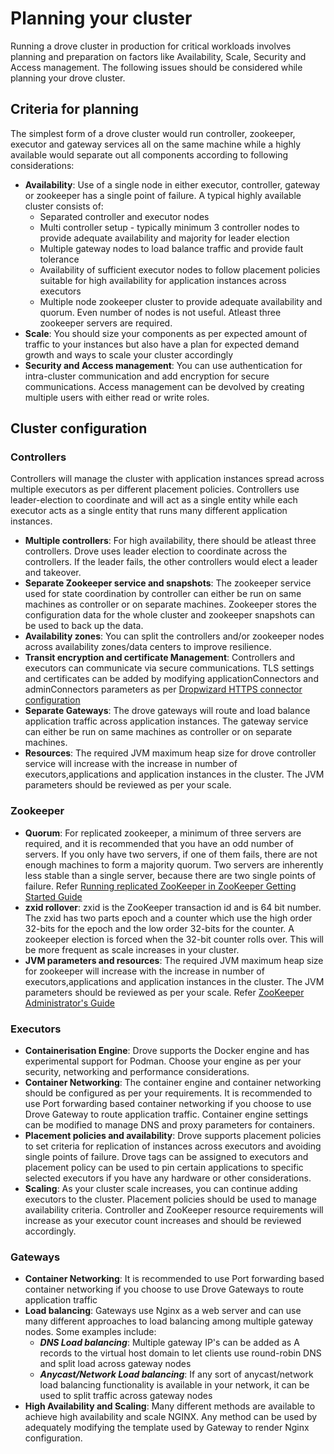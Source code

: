 # Planning your cluster

Running a drove cluster in production for critical workloads involves planning and preparation on factors like Availability, Scale, Security and Access management.
The following issues should be considered while planning your drove cluster.

## Criteria for planning
The simplest form of a drove cluster would run controller, zookeeper, executor and gateway services all on the same machine while a highly available would separate out all components according to following considerations:

- **Availability**: Use of a single node in either executor, controller, gateway or zookeeper has a single point of failure. A typical highly available cluster consists of:
    - Separated controller and executor nodes
    - Multi controller setup - typically minimum 3 controller nodes to provide adequate availability and majority for leader election
    - Multiple gateway nodes to load balance traffic and provide fault tolerance
    - Availability of sufficient executor nodes to follow placement policies suitable for high availability for application instances across executors
    - Multiple node zookeeper cluster to provide adequate availability and quorum. Even number of nodes is not useful. Atleast three zookeeper servers are required.
- **Scale**: You should size your components as per expected amount of traffic to your instances but also have a plan for expected demand growth and ways to scale your cluster accordingly
- **Security and Access management**: You can use authentication for intra-cluster communication and add encryption for secure communications. Access management can be devolved by creating multiple users with either read or write roles.

## Cluster configuration

### Controllers

Controllers will manage the cluster with application instances spread across multiple executors as per different placement policies. Controllers use leader-election to coordinate and will act as a single entity while each executor acts as a single entity that runs many different application instances.

- **Multiple controllers**: For high availability, there should be atleast three controllers. Drove uses leader election to coordinate across the controllers. If the leader fails, the other controllers would elect a leader and takeover.
- **Separate Zookeeper service and snapshots**: The zookeeper service used for state coordination by controller can either be run on same machines as controller or on separate machines. Zookeeper stores the configuration data for the whole cluster and zookeeper snapshots can be used to back up the data.
- **Availability zones**: You can split the controllers and/or zookeeper nodes across availability zones/data centers to improve resilience.
- **Transit encryption and certificate Management**: Controllers and executors can communicate via secure communications. TLS settings and certificates can be added by modifying applicationConnectors and adminConnectors parameters as per  [Dropwizard HTTPS connector configuration](https://www.dropwizard.io/en/release-3.0.x/manual/configuration.html#https)
- **Separate Gateways**: The drove gateways will route and load balance application traffic across application instances. The gateway service can  either be run on same machines as controller or on separate machines.
- **Resources**: The required JVM maximum heap size for drove controller service will increase with the increase in number of executors,applications and application instances in the cluster. The JVM parameters should be reviewed as per your scale.

### Zookeeper

- **Quorum**: For replicated zookeeper, a minimum of three servers are required, and it is recommended that you have an odd number of servers. If you only have two servers, if one of them fails, there are not enough machines to form a majority quorum. Two servers are inherently less stable than a single server, because there are two single points of failure. Refer [Running replicated ZooKeeper in ZooKeeper Getting Started Guide](https://zookeeper.apache.org/doc/r3.9.2/zookeeperStarted.html#sc_RunningReplicatedZooKeeper)
- **zxid rollover**: zxid is the ZooKeeper transaction id and is 64 bit number. The zxid has two parts epoch and a counter which use the high order 32-bits for the epoch and the low order 32-bits for the counter. A zookeeper election is forced when the 32-bit counter rolls over. This will be more frequent as scale increases in your cluster.
- **JVM parameters and resources**: The required JVM maximum heap size for zookeeper  will increase with the increase in number of executors,applications and application instances in the cluster. The JVM parameters should be reviewed as per your scale. Refer [ZooKeeper Administrator's Guide](https://zookeeper.apache.org/doc/r3.8.0/zookeeperAdmin.html)

### Executors

- **Containerisation Engine**: Drove supports the Docker engine and has experimental support for Podman. Choose your engine as per your security, networking and performance considerations.
- **Container Networking**: The container engine and container networking should be configured as per your requirements. It is recommended to use Port forwarding based container networking if you choose to use Drove Gateway to route application traffic. Container engine settings can be modified to manage DNS and proxy parameters for containers.
- **Placement policies and availability**: Drove supports placement policies to set criteria for replication of instances across executors and avoiding single points of failure. Drove tags can be assigned to executors and placement policy can be used to pin certain applications to specific selected executors if you have any hardware or other considerations.
- **Scaling**: As your cluster scale increases, you can continue adding executors to the cluster. Placement policies should be used to manage availability criteria. Controller and ZooKeeper resource requirements will increase as your executor count increases and should be reviewed accordingly.

### Gateways

- **Container Networking**:  It is recommended to use Port forwarding based container networking if you choose to use Drove Gateways to route application traffic
- **Load balancing**: Gateways use Nginx as a web server and can use many different approaches to load balancing among multiple gateway nodes. Some examples include:
    - ***DNS Load balancing***: Multiple gateway IP's can be added as A records to the virtual host domain to let clients use round-robin DNS and split load across gateway nodes
    - ***Anycast/Network Load balancing***: If any sort of anycast/network load balancing functionality is available in your network, it can be used to split traffic across gateway nodes
- **High Availability and Scaling**: Many different methods are available to achieve high availability and scale NGINX. Any method can be used by adequately modifying the template used by Gateway to render Nginx configuration.

